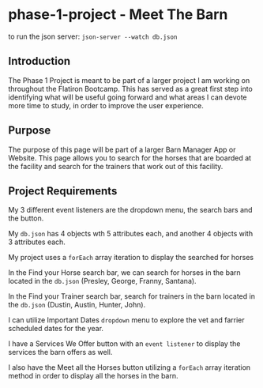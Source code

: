 # phase-1-project - Meet The Barn

to run the json server: `json-server --watch db.json`

## Introduction
The Phase 1 Project is meant to be part of a larger project I am working on throughout the Flatiron Bootcamp. This has served as a great first step into identifying what will be useful going forward and what areas I can devote more time to study, in order to improve the user experience. 

## Purpose
The purpose of this page will be part of a larger Barn Manager App or Website. This page allows you to search for the horses that are boarded at the facility and search for the trainers that work out of this facility.

## Project Requirements
My 3 different event listeners are the dropdown menu, the search bars and the button. 

My `db.json` has 4 objects wth 5 attributes each, and another 4 objects with 3 attributes each.

My project uses a `forEach` array iteration to display the searched for horses

In the Find your Horse search bar, we can search for horses in the barn located in the `db.json` (Presley, George, Franny, Santana).

In the Find your Trainer search bar, search for trainers in the barn located in the `db.json` (Dustin, Austin, Hunter, John).

I can utilize Important Dates `dropdown` menu to explore the vet and farrier scheduled dates for the year.

I have a Services We Offer button with an `event listener` to display the services the barn offers as well.

I also have the Meet all the Horses button utilizing a `forEach` array iteration method in order to display all the horses in the barn.